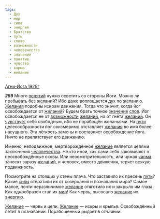 ```yaml
---
tags:
  - Дух
  - мир
  - сила
  - энергия
  - Братство
  - путь
  - слово
  - возможности
  - человечество
  - значение
  - понятие
  - чувство
  - карма
  - желание
---
```


[Агни-Йога 1929г](https://127.0.0.1:4002/agni/1929)

___259___
Много [понятий](../../../tags/#понятие) нужно осветить со стороны Йоги. Можно ли пребывать без [желаний](../../../tags/#[желание](../../../tags/#желание))? Ибо даже воплощается [дух](../../../tags/#Дух) по [желанию](../../../tags/#[желание](../../../tags/#желание)). [Желания](../../../tags/#[желание](../../../tags/#желание)) подобны искрам движения. Тогда что значит, когда йог освобождается от [желаний](../../../tags/#[желание](../../../tags/#желание))? Будем брать точное [значение](../../../tags/#значение) [слов](../../../tags/#слово). Йог освобождается не от [возможности](../../../tags/#возможности) [желаний](../../../tags/#[желание](../../../tags/#желание)), но от гнёта [желаний](../../../tags/#[желание](../../../tags/#желание)). Он [чувствует](../../../tags/#чувство) себя свободным, ибо не порабощён желаньями. На [пути](../../../tags/#[путь](../../../tags/#путь)) целесообразности йог соизмеримо отставляет [желания](../../../tags/#[желание](../../../tags/#желание)) во имя более насущного. Эта лёгкость замены и составляет освобождение йога. Ничто не препятствует его движению.   

Именно, неподвижное, мертворождённое [желание](../../../tags/#желание) является цепями заключения [человечества](../../../tags/#человечество). Не кто иной, как сами себя заковывают в неосвобождённые оковы. Или неосмотрительность, или чужая [карма](../../../tags/#карма) заносят заразу [желаний](../../../tags/#[желание](../../../tags/#желание)), и человек, вместо движения, теряет всякую подвижность.   

Посмотрите на стоящих у стены плача. Что заставило их пресечь [путь](../../../tags/#путь)? Какие [силы](../../../tags/#сила) отвратили их от созерцания и познавания мира? Самое малое, почти неразличимое [желание](../../../tags/#желание) отяготило их и закрыло им глаза. Как однообразен стал их [мир](../../../tags/#мир)! Как червь, высосало [желание](../../../tags/#желание) их [энергию](../../../tags/#энергия).   

[Желание](../../../tags/#желание) — червь и цепи. [Желание](../../../tags/#желание) — искры и крылья. Освобождённый летит в познавании. Порабощённый рыдает в отчаянии.
